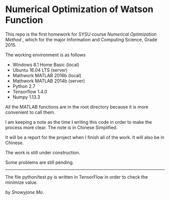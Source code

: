 # Numerical Optimization of Watson Function

This repo is the first homework for SYSU course _Numerical Optimization Method_ , which for the major Information and Computing Science, Grade 2015.

The working environment is as follows

- Windows 8.1 Home Basic (local)
- Ubuntu 16.04 LTS (server)
- Mathwork MATLAB 2016b (local)
- Mathwork MATLAB 2014b (server)
- Python 2.7
- Tensorflow 1.4.0
- Numpy 1.13.3

All the MATLAB functions are in the root directory because it is more convenient to call them.

I am keeping a note as the time I writing this code in order to make the process more clear. The note is in Chinese Simplified.

It will be a report for the project when I finish all of the work. It will also be in Chinese.

The work is still under construction.

Some problems are still pending.

----

The file python/test.py is written in TensorFlow in order to check the minimize value.

by _Snowyjone Mo_.
